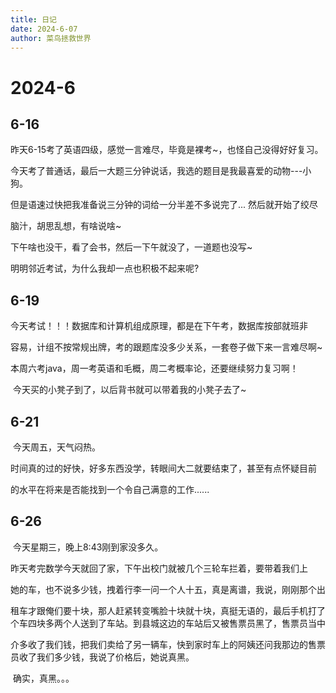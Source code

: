 ```yaml
---
title: 日记
date: 2024-6-07
author: 菜鸟拯救世界
---
```

# 2024-6

## 6-16

​	昨天6-15考了英语四级，感觉一言难尽，毕竟是裸考~，也怪自己没得好好复习。<br/>

今天考了普通话，最后一大题三分钟说话，我选的题目是我最喜爱的动物---小狗。<br/>

但是语速过快把我准备说三分钟的词给一分半差不多说完了... 然后就开始了绞尽<br/>

脑汁，胡思乱想，有啥说啥~<br/>

下午啥也没干，看了会书，然后一下午就没了，一道题也没写~<br/>

明明邻近考试，为什么我却一点也积极不起来呢?<br/>

## 6-19

​	今天考试！！！数据库和计算机组成原理，都是在下午考，数据库按部就班非

容易，计组不按常规出牌，考的跟题库没多少关系，一套卷子做下来一言难尽啊~

本周六考java，周一考英语和毛概，周二考概率论，还要继续努力复习啊！

​	今天买的小凳子到了，以后背书就可以带着我的小凳子去了~

## 6-21

​	今天周五，天气闷热。<br/>

​	时间真的过的好快，好多东西没学，转眼间大二就要结束了，甚至有点怀疑目前<br/>

的水平在将来是否能找到一个令自己满意的工作......



## 6-26

​	今天星期三，晚上8:43刚到家没多久。

​	昨天考完数学今天就回了家，下午出校门就被几个三轮车拦着，要带着我们上<br>

她的车，也不说多少钱，拽着行李一问一个人十五，真是离谱，我说，刚刚那个出<br>

租车才跟俺们要十块，那人赶紧转变嘴脸十块就十块，真挺无语的，最后手机打了<br>个车四块多两个人送到了车站。到县城这边的车站后又被售票员黑了，售票员当中<br>

介多收了我们钱，把我们卖给了另一辆车，快到家时车上的阿姨还问我那边的售票<br>员收了我们多少钱，我说了价格后，她说真黑。

​	确实，真黑。。。













